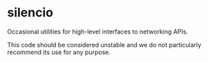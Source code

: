 # silencio

Occasional utilities for high-level interfaces to networking APIs.

This code should be considered unstable and we do not particularly recommend its use for any purpose.
